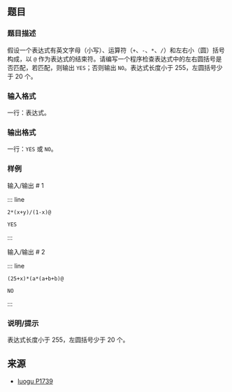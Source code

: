 ## 题目




### 题目描述

假设一个表达式有英文字母（小写）、运算符（`+`、`-`、`*`、`/`）和左右小（圆）括号构成，以 `@` 作为表达式的结束符。请编写一个程序检查表达式中的左右圆括号是否匹配，若匹配，则输出 `YES`；否则输出 `NO`。表达式长度小于 $255$，左圆括号少于 $20$ 个。




### 输入格式
一行：表达式。




### 输出格式

一行：`YES` 或 `NO`。




### 样例


输入/输出 # 1

::: line
```
2*(x+y)/(1-x)@

```

```
YES

```
:::

输入/输出 # 2

::: line
```
(25+x)*(a*(a+b+b)@

```

```
NO

```
:::





### 说明/提示
表达式长度小于 $255$，左圆括号少于 $20$ 个。



## 来源

- [luogu P1739](https://www.luogu.com.cn/problem/P1739)

